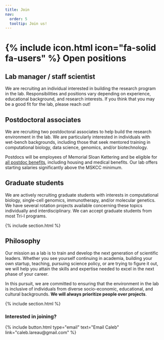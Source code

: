 ```yaml
---
title: Join
nav:
  order: 5
  tooltip: Join us!
---
```


# {% include icon.html icon="fa-solid fa-users" %} Open positions


## Lab manager / staff scientist

We are recruiting an individual interested in building the research program in the lab. 
Responsibilities and positions vary depending on experience, educational background, and
research interests. If you think that you may be a good fit for the lab, please reach out! 


## Postdoctoral associates

We are recruiting two postdoctoral associates to help build the research environment in the lab.
We are particularly interested in individuals with wet-bench 
backgrounds, including those that seek mentored training in computational biology,
data science, genomics, and/or biotechnology. 

Postdocs will be employees of Memorial Sloan Kettering and be eligible for 
[all postdoc benefits](https://www.mskcc.org/education-training/postdoctoral/resources-postdocs/compensation-benefits-resources), 
including housing and medical benefits. Our lab offers starting salaries significantly
above the MSKCC minimum. 


## Graduate students

We are actively recruiting graduate students with interests in computational biology,
single-cell genomics, immunotherapy, and/or molecular genetics. We have several rotation
projects available concerning these topics individually and interdisciplinary. 
We can accept graduate students from most Tri-I programs.  


{% include section.html %}

## Philosophy

Our mission as a lab is to train and develop the next generation of scientific leaders. 
Whether you see yourself continuing in academia, building your own startup, teaching, 
pursuing science policy, or are trying to figure it out, we will help you attain
the skills and expertise needed to excel in the next phase of your career. 

In this pursuit, we are committed to ensuring that the environment in the lab is inclusive of individuals
from diverse socio-economic, educational, and cultural backgrounds. 
**We will always prioritize people over projects**. 

{% include section.html %}

### Interested in joining? 

<p style="text-align:left;">
{%
  include button.html
  type="email"
  text="Email Caleb"
  link="caleb.lareau@gmail.com"
%}
</p>


